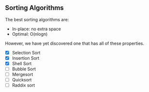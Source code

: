 ## Sorting Algorithms

The best sorting algorithms are:
- In-place: no extra space
- Optimal: O(nlogn)

However, we have yet discovered one that has all of these properties.

- [X] Selection Sort
- [X] Insertion Sort
- [X] Shell Sort
- [ ] Bubble Sort
- [ ] Mergesort
- [ ] Quicksort
- [ ] Raddix sort

